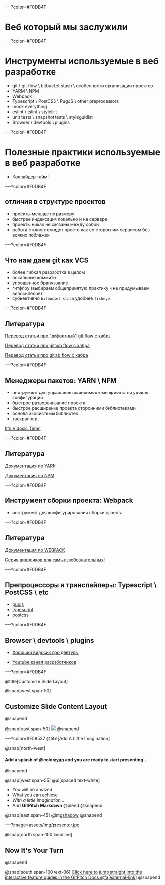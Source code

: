 ---?color=#F0DB4F

# Веб который мы заслужили

---?color=#F0DB4F

Инструменты используемые в веб разработке
=========================================

- git \ git flow \ bitbucket stash \ особенности организации проектов
- YARM \ NPM
- Webpack
- Typescript \ PostCSS \ PugJS \ other preprocessors
- mock everything
- eslint \ tslint \ stylelint
- unit tests \ snapshot tests \ styleguidist
- Browser \ devtools \ plugins

---?color=#F0DB4F

Полезные практики используемые в веб разработке
===============================================

- Коллайдер тайм!

---?color=#F0DB4F

## отличия в структуре проектов

- проекты меньше по размеру
- быстрее индексация локально и на сервере
- проекты никак не связаны между собой
- работа с клиентом идет просто как со сторонним сервисом без всяких поблажек

---?color=#F0DB4F

## Что нам даем git как VCS

- более гибкая разработка в целом
- локальные коммиты
- упрощенное бранчевание
- гитфлоу (выбираем общепринятую практику и не придумываем велосипедов)
- субьективно `bitbucket stash` удобнее `fisheye`

---?color=#F0DB4F

## Литература

[Перевод статьи про "дефолтный" git flow с хабра](https://habr.com/post/106912/)

[Перевод статьи про  github flow с хабра](https://habr.com/post/346066/)

[Перевод статьи про  gitlab flow с хабра](https://habr.com/company/softmart/blog/316686/)

---?color=#F0DB4F

## Менеджеры пакетов: YARN \ NPM

- инструмент для управления зависимостями проекта на уровне конфигурации
- быстрое разворачивание проекта
- быстрое расширение проекта сторонними библиотеками
- основа экосистемы библиотек
- таскраннер

[It's Vidosic Time!](https://youtu.be/x03fjb2VlGY)

---?color=#F0DB4F

## Литература

[Документация по YARN](https://yarnpkg.com/en/docs)

[Документация по NPM](https://docs.npmjs.com/)

---?color=#F0DB4F

## Инструмент сборки проекта: Webpack

- инструмент для конфигурирования сборки проекта

---?color=#F0DB4F

## Литература

[Документация по WEBPACK](https://webpack.js.org/concepts/)

[Серия видосиков для самых любознательных!](https://www.youtube.com/watch?v=kLMjOd-x0aQ&list=PLDyvV36pndZHfBThhg4Z0822EEG9VGenn)

---?color=#F0DB4F

## Препроцессоры и транспайлеры: Typescript \ PostCSS \ etc

- [pugjs](https://pugjs.org/api/getting-started.html)
- [typescript](https://www.typescriptlang.org/docs/handbook/typescript-in-5-minutes.html)
- [postcss](https://github.com/postcss/postcss)

---?color=#F0DB4F

## Browser \ devtools \ plugins

- [Хороший видосик про девтулы](https://www.youtube.com/watch?v=x4q86IjJFag&t=52s)

- [Youtube канал разработчиков](https://www.youtube.com/channel/UCnUYZLuoy1rq1aVMwx4aTzw)

---?color=#F0DB4F

















@title[Customize Slide Layout]

@snap[west span-50]
## Customize Slide Content Layout
@snapend

@snap[east span-50]
![](assets/img/presentation.png)
@snapend

---?color=#E58537
@title[Add A Little Imagination]

@snap[north-west]
#### Add a splash of @color[cyan](**color**) and you are ready to start presenting...
@snapend

@snap[west span-55]
@ul[spaced text-white]
- You will be amazed
- What you can achieve
- *With a little imagination...*
- And **GitPitch Markdown**
@ulend
@snapend

@snap[east span-45]
@img[shadow](assets/img/conference.png)
@snapend

---?image=assets/img/presenter.jpg

@snap[north span-100 headline]
## Now It's Your Turn
@snapend

@snap[south span-100 text-06]
[Click here to jump straight into the interactive feature guides in the GitPitch Docs @fa[external-link]](https://gitpitch.com/docs/getting-started/tutorial/)
@snapend
